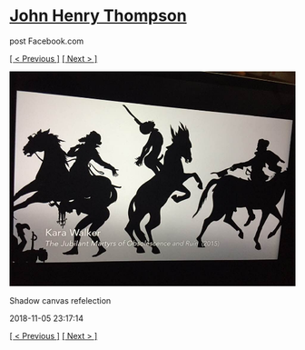 # [John Henry Thompson](../README.md)
post Facebook.com

[[ < Previous ]](2018-11-05-1.md) [[ Next > ]](2018-11-05-3.md)

[![](../media/2018-11-05/Timeline-Photos-Shadow-canvas-refelection.jpg)](../README.md)

Shadow canvas refelection

2018-11-05 23:17:14

[[ < Previous ]](2018-11-05-1.md) [[ Next > ]](2018-11-05-3.md)